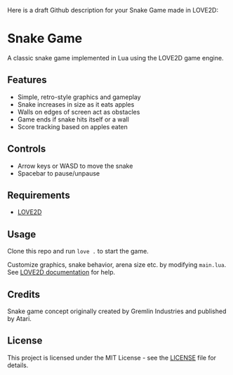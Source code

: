  Here is a draft Github description for your Snake Game made in LOVE2D:

# Snake Game

A classic snake game implemented in Lua using the LOVE2D game engine. 

## Features

- Simple, retro-style graphics and gameplay
- Snake increases in size as it eats apples
- Walls on edges of screen act as obstacles
- Game ends if snake hits itself or a wall
- Score tracking based on apples eaten

## Controls

- Arrow keys or WASD to move the snake
- Spacebar to pause/unpause

## Requirements

- [LOVE2D](https://love2d.org/) 

## Usage

Clone this repo and run `love .` to start the game.

Customize graphics, snake behavior, arena size etc. by modifying `main.lua`. See [LOVE2D documentation](https://love2d.org/wiki/Main_Page) for help.

## Credits

Snake game concept originally created by Gremlin Industries and published by Atari.

## License

This project is licensed under the MIT License - see the [LICENSE](LICENSE) file for details.
